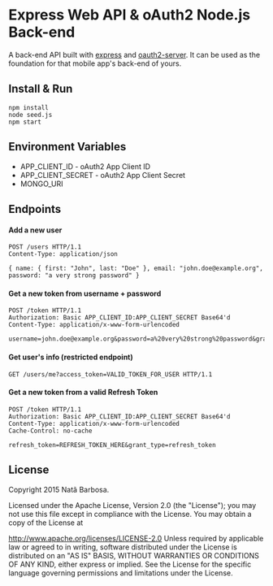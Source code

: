 # Express Web API & oAuth2 Node.js Back-end
A back-end API built with [express](https://github.com/strongloop/express) and [oauth2-server](https://github.com/thomseddon/node-oauth2-server). It can be used as the foundation for that mobile app's back-end of yours.
## Install & Run
    npm install
    node seed.js
    npm start
## Environment Variables
* APP_CLIENT_ID - oAuth2 App Client ID
* APP_CLIENT_SECRET - oAuth2 App Client Secret
* MONGO_URI

## Endpoints
#### Add a new user
    POST /users HTTP/1.1
    Content-Type: application/json

    { name: { first: "John", last: "Doe" }, email: "john.doe@example.org", password: "a very strong password" }
#### Get a new token from username + password
    POST /token HTTP/1.1
    Authorization: Basic APP_CLIENT_ID:APP_CLIENT_SECRET Base64'd
    Content-Type: application/x-www-form-urlencoded
    
    username=john.doe@example.org&password=a%20very%20strong%20password&grant_type=password
#### Get user's info (restricted endpoint)
    GET /users/me?access_token=VALID_TOKEN_FOR_USER HTTP/1.1
#### Get a new token from a valid Refresh Token
    POST /token HTTP/1.1
    Authorization: Basic APP_CLIENT_ID:APP_CLIENT_SECRET Base64'd
    Content-Type: application/x-www-form-urlencoded
    Cache-Control: no-cache
    
    refresh_token=REFRESH_TOKEN_HERE&grant_type=refresh_token
## License
Copyright 2015 Natã Barbosa.

Licensed under the Apache License, Version 2.0 (the "License"); you may not use this file except in compliance with the License. You may obtain a copy of the License at

http://www.apache.org/licenses/LICENSE-2.0
Unless required by applicable law or agreed to in writing, software distributed under the License is distributed on an "AS IS" BASIS, WITHOUT WARRANTIES OR CONDITIONS OF ANY KIND, either express or implied. See the License for the specific language governing permissions and limitations under the License.